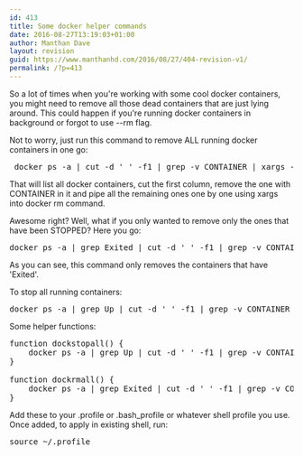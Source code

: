 ```yaml
---
id: 413
title: Some docker helper commands
date: 2016-08-27T13:19:03+01:00
author: Manthan Dave
layout: revision
guid: https://www.manthanhd.com/2016/08/27/404-revision-v1/
permalink: /?p=413
---
```

So a lot of times when you're working with some cool docker containers, you might need to remove all those dead containers that are just lying around. This could happen if you're running docker containers in background or forgot to use <span class="lang:default decode:true crayon-inline">--rm</span> flag.

Not to worry, just run this command to remove ALL running docker containers in one go:<!--more-->
<pre class="lang:sh decode:true"> docker ps -a | cut -d ' ' -f1 | grep -v CONTAINER | xargs -n 1 -I {} docker rm {}</pre>
That will list all docker containers, cut the first column, remove the one with <span class="lang:sh decode:true crayon-inline">CONTAINER</span> in it and pipe all the remaining ones one by one using xargs into docker rm command.

Awesome right? Well, what if you only wanted to remove only the ones that have been STOPPED? Here you go:
<pre class="lang:sh decode:true ">docker ps -a | grep Exited | cut -d ' ' -f1 | grep -v CONTAINER | xargs -n 1 -I {} docker rm {}</pre>
As you can see, this command only removes the containers that have 'Exited'.

To stop all running containers:
<pre class="lang:sh decode:true ">docker ps -a | grep Up | cut -d ' ' -f1 | grep -v CONTAINER | xargs -n 1 -I {} docker stop {}</pre>
Some helper functions:
<pre class="lang:sh decode:true">function dockstopall() {
    docker ps -a | grep Up | cut -d ' ' -f1 | grep -v CONTAINER | xargs -n 1 -I {} docker stop {}
}

function dockrmall() {
    docker ps -a | grep Exited | cut -d ' ' -f1 | grep -v CONTAINER | xargs -n 1 -I {} docker rm {}
}</pre>
Add these to your <span class="lang:default decode:true crayon-inline ">.profile</span> or <span class="lang:default decode:true crayon-inline ">.bash_profile</span> or whatever shell profile you use. Once added, to apply in existing shell, run:
<pre class="lang:sh decode:true ">source ~/.profile</pre>
&nbsp;
